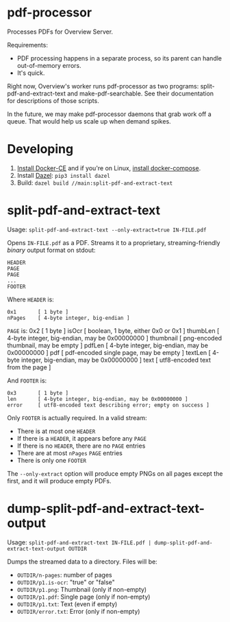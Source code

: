 pdf-processor
=============

Processes PDFs for Overview Server.

Requirements:

* PDF processing happens in a separate process, so its parent can handle
  out-of-memory errors.
* It's quick.

Right now, Overview's worker runs pdf-processor as two programs:
split-pdf-and-extract-text and make-pdf-searchable. See their documentation
for descriptions of those scripts.

In the future, we may make pdf-processor daemons that grab work off a queue.
That would help us scale up when demand spikes.

Developing
==========

1. [Install Docker-CE](https://docs.docker.com/engine/installation/) and
   if you're on Linux, [install docker-compose](https://docs.docker.com/compose/install/#install-compose).
1. Install [Dazel](https://github.com/nadirizr/dazel): `pip3 install dazel`
1. Build: `dazel build //main:split-pdf-and-extract-text`

split-pdf-and-extract-text
==========================

Usage: `split-pdf-and-extract-text --only-extract=true IN-FILE.pdf`

Opens `IN-FILE.pdf` as a PDF. Streams it to a proprietary, streaming-friendly
_binary_ output format on stdout:

    HEADER
    PAGE
    PAGE
    ...
    FOOTER

Where `HEADER` is:

    0x1       [ 1 byte ]
    nPages    [ 4-byte integer, big-endian ]

`PAGE` is:
    0x2       [ 1 byte ]
    isOcr     [ boolean, 1 byte, either 0x0 or 0x1 ]
    thumbLen  [ 4-byte integer, big-endian, may be 0x00000000 ]
    thumbnail [ png-encoded thumbnail, may be empty ]
    pdfLen    [ 4-byte integer, big-endian, may be 0x00000000 ]
    pdf       [ pdf-encoded single page, may be empty ]
    textLen   [ 4-byte integer, big-endian, may be 0x00000000 ]
    text      [ utf8-encoded text from the page ]

And `FOOTER` is:

    0x3       [ 1 byte ]
    len       [ 4-byte integer, big-endian, may be 0x00000000 ]
    error     [ utf8-encoded text describing error; empty on success ]

Only `FOOTER` is actually required. In a valid stream:

* There is at most one `HEADER`
* If there is a `HEADER`, it appears before any `PAGE`
* If there is no `HEADER`, there are no `PAGE` entries
* There are at most `nPages` `PAGE` entries
* There is only one `FOOTER`

The `--only-extract` option will produce empty PNGs on all pages except the
first, and it will produce empty PDFs.

dump-split-pdf-and-extract-text-output
======================================

Usage: `split-pdf-and-extract-text IN-FILE.pdf | dump-split-pdf-and-extract-text-output OUTDIR`

Dumps the streamed data to a directory. Files will be:

* `OUTDIR/n-pages`: number of pages
* `OUTDIR/p1.is-ocr`: "true" or "false"
* `OUTDIR/p1.png`: Thumbnail (only if non-empty)
* `OUTDIR/p1.pdf`: Single page (only if non-empty)
* `OUTDIR/p1.txt`: Text (even if empty)
* `OUTDIR/error.txt`: Error (only if non-empty)
